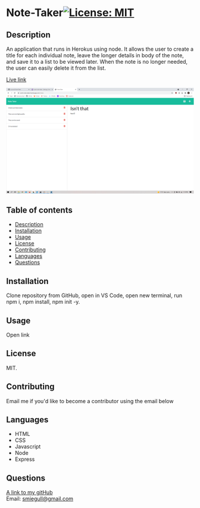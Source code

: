 # Note-Taker[![License: MIT](https://img.shields.io/badge/License-MIT-yellow.svg)](https://opensource.org/licenses/MIT)

## Description
An application that runs in Herokus using node. It allows the user to create a title for each individual note, leave the longer details in body of the note, and save it to a list to be viewed later. When the note is no longer needed, the user can easily delete it from the list.

[Live link](https://scott-note-taker.herokuapp.com/)

![Screenshot](/public/assets/NoteTakerApp.png/) 

## Table of contents
- [Description](#description)
- [Installation](#installation)
- [Usage](#usage)
- [License](#license)
- [Contributing](#contributing)
- [Languages](#languages)
- [Questions](#questions)

## Installation
Clone repository from GitHub, open in VS Code, open new terminal, run npm i, npm install, npm init -y.

## Usage
Open link 

## License
MIT.

## Contributing
Email me if you'd like to become a contributor using the email below

## Languages
- HTML
- CSS
- Javascript
- Node
- Express

## Questions
[A link to my gitHub](https://github.com/scoven2)  
Email: smiegull@gmail.com